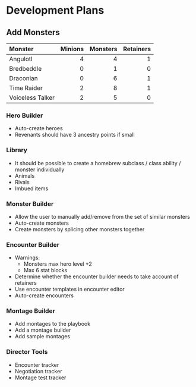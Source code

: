 # Development Plans

## Add Monsters

| Monster             | Minions | Monsters | Retainers |
|:--------------------|--------:|---------:|----------:|
| Angulotl            | 4       | 4        | 1         |
| Bredbeddle          | 0       | 1        | 0         |
| Draconian           | 0       | 6        | 1         |
| Time Raider         | 2       | 8        | 1         |
| Voiceless Talker    | 2       | 5        | 0         |

### Hero Builder

* Auto-create heroes
* Revenants should have 3 ancestry points if small

### Library

* It should be possible to create a homebrew subclass / class ability / monster individually
* Animals
* Rivals
* Imbued items

### Monster Builder

* Allow the user to manually add/remove from the set of similar monsters
* Auto-create monsters
* Create monsters by splicing other monsters together

### Encounter Builder

* Warnings:
  * Monsters max hero level +2
  * Max 6 stat blocks
* Determine whether the encounter builder needs to take account of retainers
* Use encounter templates in encounter editor
* Auto-create encounters

### Montage Builder

* Add montages to the playbook
* Add a montage builder
* Add sample montages

### Director Tools

* Encounter tracker
* Negotiation tracker
* Montage test tracker
